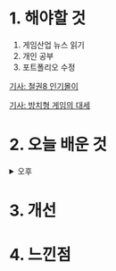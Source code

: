
# 1. 해야할 것

1. 게임산업 뉴스 읽기 
2. 개인 공부  
3. 포트폴리오 수정

[기사: 철권8 인기몰이](https://www.gamemeca.com/view.php?gid=1745682)

[기사: 방치형 게임의 대세](https://www.greened.kr/news/articleView.html?idxno=305866)

# 2. 오늘 배운 것

<details>
<summary>오후</summary>

![image](https://github.com/JM94Ent/TIL-WIL/assets/143363550/3cfc4cbc-2326-4447-85a8-6352af671be3)

</details>




# 3. 개선




# 4. 느낀점


